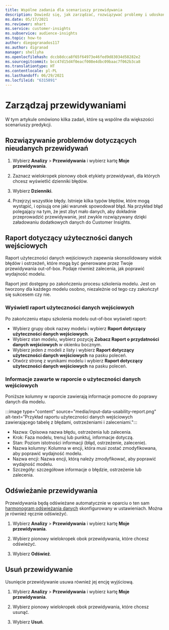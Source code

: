 ```yaml
---
title: Wspólne zadania dla scenariuszy przewidywania
description: Dowiedz się, jak zarządzać, rozwiązywać problemy i udoskonalać prognozy.
ms.date: 05/17/2021
ms.reviewer: mhart
ms.service: customer-insights
ms.subservice: audience-insights
ms.topic: how-to
author: diegogranados117
ms.author: digranad
manager: shellyha
ms.openlocfilehash: dccb8dcca8f65f64973e46fed9d83034d58282e2
ms.sourcegitcommit: bcc47d15d4f0eacf008e4dbc09baac7f062b3ca8
ms.translationtype: HT
ms.contentlocale: pl-PL
ms.lasthandoff: 06/29/2021
ms.locfileid: "6315891"
---
```

# <a name="manage-predictions"></a>Zarządzaj przewidywaniami

W tym artykule omówiono kilka zadań, które są wspólne dla większości scenariuszy predykcji.

## <a name="troubleshoot-a-failed-prediction"></a>Rozwiązywanie problemów dotyczących nieudanych przewidywań

1. Wybierz **Analizy** > **Przewidywania** i wybierz kartę **Moje przewidywania**.

1. Zaznacz wielokropek pionowy obok etykiety przewidywań, dla których chcesz wyświetlić dzienniki błędów.

1. Wybierz **Dzienniki**.

1. Przejrzyj wszystkie błędy. Istnieje kilka typów błędów, które mogą wystąpić, i opisują one jaki warunek spowodował błąd. Na przykład błąd polegający na tym, że jest zbyt mało danych, aby dokładnie przeprowadzić przewidywanie, jest zwykle rozwiązywany dzięki załadowaniu dodatkowych danych do Customer Insights.

## <a name="input-data-usability-report"></a>Raport dotyczący użyteczności danych wejściowych

Raport użyteczności danych wejściowych zapewnia skonsolidowany widok błędów i ostrzeżeń, które mogą być generowane przez Twoje przewidywania out-of-box. Podaje również zalecenia, jak poprawić wydajność modelu.

Raport jest dostępny po zakończeniu procesu szkolenia modelu. Jest on tworzony dla każdego modelu osobno, niezależnie od tego czy zakończył się sukcesem czy nie.

### <a name="view-the-input-data-usability-report"></a>Wyświetl raport użyteczności danych wejściowych

Po zakończeniu etapu szkolenia modelu out-of-box wyświetl raport:
- Wybierz grupy obok nazwy modelu i wybierz **Raport dotyczący użyteczności danych wejściowych**.
- Wybierz stan modelu, wybierz pozycję **Zobacz Raport o przydatności danych wejściowych** w okienku bocznym.
- Wybierz jeden z modeli z listy i wybierz **Raport dotyczący użyteczności danych wejściowych** na pasku poleceń.
- Otwórz stronę z wynikami modelu i wybierz **Raport dotyczący użyteczności danych wejściowych** na pasku poleceń.

### <a name="information-in-the-input-data-usability-report"></a>Informacje zawarte w raporcie o użyteczności danych wejściowych

Poniższe kolumny w raporcie zawierają informacje pomocne do poprawy danych dla modelu.

:::image type="content" source="media/input-data-usability-report.png" alt-text="Przykład raportu użyteczności danych wejściowych zawierającego tabelę z błędami, ostrzeżeniami i zaleceniami.":::

- Nazwa: Opisowa nazwa błędu, ostrzeżenia lub zalecenia.
- Krok: Faza modelu, trenuj lub punktuj, informacje dotyczą.
- Stan: Poziom istotności informacji (błąd, ostrzeżenie, zalecenie).
- Nazwa kolumny: Kolumna w encji, która musi zostać zmodyfikowana, aby poprawić wydajność modelu.
- Nazwa encji: Nazwa encji, którą należy zmodyfikować, aby poprawić wydajność modelu.
- Szczegóły: szczegółowe informacje o błędzie, ostrzeżenie lub zalecenia.

## <a name="refresh-a-prediction"></a>Odświeżanie przewidywania

Przewidywania będą odświeżane automatycznie w oparciu o ten sam [harmonogram odświeżania danych](system.md#schedule-tab) skonfigurowany w ustawieniach. Można je również ręcznie odświeżyć.

1. Wybierz **Analizy** > **Przewidywania** i wybierz kartę **Moje przewidywania**.

1. Wybierz pionowy wielokropek obok przewidywania, które chcesz odświeżyć.

1. Wybierz **Odśwież**.

## <a name="delete-a-prediction"></a>Usuń przewidywanie

Usunięcie przewidywanie usuwa również jej encję wyjściową.

1. Wybierz **Analizy** > **Przewidywania** i wybierz kartę **Moje przewidywania**.

1. Wybierz pionowy wielokropek obok przewidywania, które chcesz usunąć.

1. Wybierz **Usuń**.
